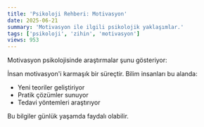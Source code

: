 ```yaml
---
title: 'Psikoloji Rehberi: Motivasyon'
date: 2025-06-21
summary: 'Motivasyon ile ilgili psikolojik yaklaşımlar.'
tags: ['psikoloji', 'zihin', 'motivasyon']
views: 953
---
```


Motivasyon psikolojisinde araştırmalar şunu gösteriyor:

İnsan motivasyon'i karmaşık bir süreçtir. Bilim insanları bu alanda:
- Yeni teoriler geliştiriyor
- Pratik çözümler sunuyor
- Tedavi yöntemleri araştırıyor

Bu bilgiler günlük yaşamda faydalı olabilir.
